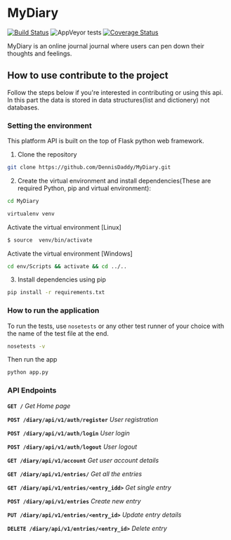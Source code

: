 # MyDiary
[![Build Status](https://travis-ci.com/DennisDaddy/MyDiary.svg?branch=data-structures)](https://travis-ci.com/DennisDaddy/MyDiary)
![AppVeyor tests](https://travis-ci.com/DennisDaddy/MyDiary)
[![Coverage Status](https://coveralls.io/repos/github/DennisDaddy/MyDiary/badge.svg?branch=master)](https://coveralls.io/github/DennisDaddy/MyDiary?branch=data-structures)



MyDiary is an online journal journal where users can pen down their thoughts and feelings.

## How to use contribute to the project
Follow the steps below if you're interested in contributing or using this api.
In this part the data is stored in data structures(list and dictionery) not databases.

### Setting the environment

This platform API is built on the top of Flask python web framework.

1. Clone the repository

```sh
git clone https://github.com/DennisDaddy/MyDiary.git
```

2. Create the virtual environment and install dependencies(These are required Python, pip and virtual environment):

```sh
cd MyDiary
```

```sh
virtualenv venv
```

 Activate the virtual environment [Linux]

```sh
$ source  venv/bin/activate
```

Activate the virtual environment [Windows]

```sh
cd env/Scripts && activate && cd ../..
```

3. Install dependencies using pip

```sh
pip install -r requirements.txt
```



### How to run the application

To run the tests, use `nosetests` or any other test runner of your choice with the name of the test file at the end.

```sh
nosetests -v
```

Then run the app

```sh
python app.py
```

### API Endpoints

**`GET /`** *Get Home page*

**`POST /diary/api/v1/auth/register`** *User registration*

**`POST /diary/api/v1/auth/login`** *User login*

**`POST /diary/api/v1/auth/logout`** *User logout*

**`GET /diary/api/v1/account`** *Get user account details*

**`GET /diary/api/v1/entries/`** *Get all the entries*

**`GET /diary/api/v1/entries/<entry_idd>`** *Get single entry*

**`POST /diary/api/v1/entries`** *Create new entry*

**`PUT /diary/api/v1/entries/<entry_id>`** *Update entry details*

**`DELETE /diary/api/v1/entries/<entry_id>`** *Delete entry*

